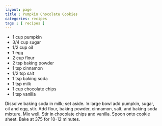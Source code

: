 ```yaml
---
layout: page
title : Pumpkin Chocolate Cookies
categories: recipes
tags : [ recipes ]
---
```

* 1 cup pumpkin
* 3/4 cup sugar
* 1/2 cup oil
* 1 egg
* 2 cup flour
* 2 tsp baking powder
* 1 tsp cinnamon
* 1/2 tsp salt
* 1 tsp baking soda
* 1 tsp milk
* 1 cup chocolate chips
* 1 tsp vanilla

Dissolve baking soda in milk; set aside.  In large bowl add pumpkin, sugar, oil and egg, stir.  Add flour, baking powder, cinnamon, salt, and baking soda mixture.  Mix well.  Stir in chocolate chips and vanilla.  Spoon onto cookie sheet.  Bake at 375 for 10-12 minutes.


